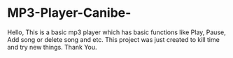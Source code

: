 # MP3-Player-Canibe-
Hello,
This is a basic mp3 player which has basic functions like Play, Pause, Add song or delete song and etc.
This project was just created to kill time and try new things.
Thank You.
